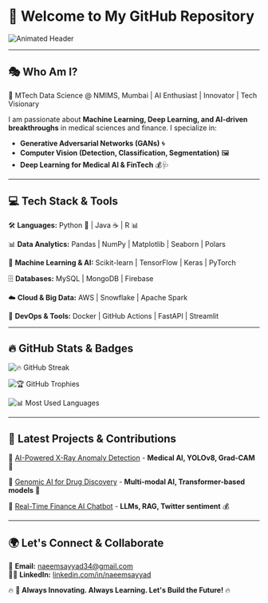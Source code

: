 # 🚀 Welcome to My GitHub Repository

![Animated Header](https://readme-typing-svg.herokuapp.com?font=Fira+Code&weight=600&size=30&pause=1000&color=F39C12&width=700&height=65&lines=Data+Science+%7C+Machine+Learning+%7C+Deep+Learning;Computer+Vision+%7C+Medical+AI+%7C+GenAI;Coding+%7C+AI+Research+%7C+Innovation)

---

## 🎭 Who Am I?
🚀 MTech Data Science @ NMIMS, Mumbai | AI Enthusiast | Innovator | Tech Visionary

I am passionate about **Machine Learning, Deep Learning, and AI-driven breakthroughs** in medical sciences and finance. I specialize in:
- **Generative Adversarial Networks (GANs)** 🌀
- **Computer Vision (Detection, Classification, Segmentation)** 🖼️
- **Deep Learning for Medical AI & FinTech** 💰🩺

---

## 💻 Tech Stack & Tools
🛠️ **Languages:** Python 🐍 | Java ☕ | R 📊

📊 **Data Analytics:** Pandas | NumPy | Matplotlib | Seaborn | Polars

🤖 **Machine Learning & AI:** Scikit-learn | TensorFlow | Keras | PyTorch

🗄️ **Databases:** MySQL | MongoDB | Firebase

☁️ **Cloud & Big Data:** AWS | Snowflake | Apache Spark

🚀 **DevOps & Tools:** Docker | GitHub Actions | FastAPI | Streamlit

---

## 🔥 GitHub Stats & Badges
![🔥 GitHub Streak](https://github-readme-streak-stats.herokuapp.com/?user=naeem-sayyad&theme=tokyonight&hide_border=true)

![🏆 GitHub Trophies](https://github-profile-trophy.vercel.app/?username=naeem-sayyad&theme=dracula&no-frame=true&margin-w=5)

![📊 Most Used Languages](https://github-readme-stats.vercel.app/api/top-langs/?username=naeem-sayyad&layout=compact&theme=radical&hide_border=true)

---

## 🚀 Latest Projects & Contributions
🌟 [AI-Powered X-Ray Anomaly Detection](https://github.com/naeem-sayyad/X-Ray-Detection) - **Medical AI, YOLOv8, Grad-CAM** 🏥

🌟 [Genomic AI for Drug Discovery](https://github.com/naeem-sayyad/Genomics-ML) - **Multi-modal AI, Transformer-based models** 🧬

🌟 [Real-Time Finance AI Chatbot](https://github.com/naeem-sayyad/Finance-RAG) - **LLMs, RAG, Twitter sentiment** 💰

---

## 🌍 Let's Connect & Collaborate
📧 **Email:** [naeemsayyad34@gmail.com](mailto:naeemsayyad34@gmail.com)  
👨‍💻 **LinkedIn:** [linkedin.com/in/naeemsayyad](https://www.linkedin.com/in/naeemsayyad/)  

🔥 **🚀 Always Innovating. Always Learning. Let's Build the Future!** 🔥
